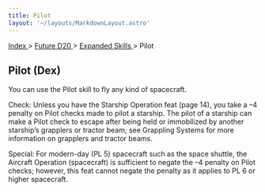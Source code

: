 ```yaml
---
title: Pilot
layout: '~/layouts/MarkdownLayout.astro'
---
```


[ Index ](/) > [ Future D20 ](/future.d20.srd) > [ Expanded Skills ](/future.d20.srd/expanded.skills) > Pilot

##  Pilot (Dex)

You can use the Pilot skill to fly any kind of spacecraft.

Check: Unless you have the Starship Operation feat (page 14), you take a –4
penalty on Pilot checks made to pilot a starship. The pilot of a starship can
make a Pilot check to escape after being held or immobilized by another
starship’s grapplers or tractor beam; see Grappling Systems for more
information on grapplers and tractor beams.

Special: For modern-day (PL 5) spacecraft such as the space shuttle, the
Aircraft Operation (spacecraft) is sufficient to negate the –4 penalty on
Pilot checks; however, this feat cannot negate the penalty as it applies to PL
6 or higher spacecraft.

